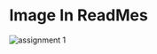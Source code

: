 # Image In ReadMes
![assignment 1](https://user-images.githubusercontent.com/34162166/33485470-75ea3b14-d6cc-11e7-87ae-2d96c2d6faf5.png)
